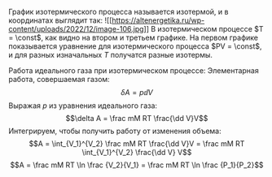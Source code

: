График изотермического процесса называется изотермой, и в координатах выглядит так:
![[https://altenergetika.ru/wp-content/uploads/2022/12/image-106.jpg]]
В изотермическом процессе $T = \const$, как видно на втором и третьем графике. На первом графике показывается уравнение для изотермического процесса $PV = \const$, и для разных изначальных $T$ получатся разные изотермы. 

Работа идеального газа при изотермическом процессе:
Элементарная работа, совершаемая газом:
$$\delta A = p \dd V$$
Выражая $p$ из уравнения идеального газа:
$$\delta A = \frac mM RT \frac{\dd V}V$$
Интегрируем, чтобы получить работу от изменения объема:
$$A = \int_{V_1}^{V_2} \frac mM RT \frac{\dd V}V = \frac mM RT \int_{V_1}^{V_2} \frac{\dd V} V$$
$$A = \frac mM RT \ln \frac {V_2}{V_1} = \frac mM RT \ln \frac {P_1}{P_2}$$
